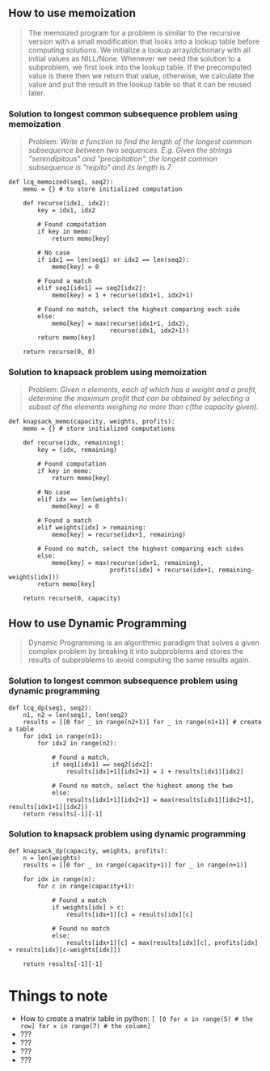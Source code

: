 ## How to use memoization
>  The memoized program for a problem is similar to the recursive version with a small modification that looks into a lookup table before computing solutions. We initialize a lookup array/dictionary with all initial values as NILL/None. Whenever we need the solution to a subproblem, we first look into the lookup table. If the precomputed value is there then we return that value, otherwise, we calculate the value and put the result in the lookup table so that it can be reused later.

### Solution to longest common subsequence problem using memoization

> Problem: *Write a function to find the length of the longest common subsequence between two sequences. E.g. Given the strings "serendipitous" and "precipitation", the longest common subsequence is "reipito" and its length is 7.*

```
def lcq_memoized(seq1, seq2):
    memo = {} # to store initialized computation
    
    def recurse(idx1, idx2):
        key = idx1, idx2
        
        # Found computation
        if key in memo:
            return memo[key]
        
        # No case
        if idx1 == len(seq1) or idx2 == len(seq2):
            memo[key] = 0
        
        # Found a match
        elif seq1[idx1] == seq2[idx2]:
            memo[key] = 1 + recurse(idx1+1, idx2+1)
            
        # Found no match, select the highest comparing each side
        else:
            memo[key] = max(recurse(idx1+1, idx2), 
                            recurse(idx1, idx2+1))
        return memo[key]
        
    return recurse(0, 0)
```

### Solution to knapsack problem using memoization
> Problem: *Given n elements, each of which has a weight and a profit, determine the maximum profit that can be obtained by selecting a subset of the elements weighing no more than c(the capacity given).*

```
def knapsack_memo(capacity, weights, profits):
    memo = {} # store initialized computations
    
    def recurse(idx, remaining):
        key = (idx, remaining)
        
        # Found computation
        if key in memo:
            return memo[key]
            
        # No case
        elif idx == len(weights):
            memo[key] = 0
        
        # Found a match
        elif weights[idx] > remaining:
            memo[key] = recurse(idx+1, remaining)
            
        # Found no match, select the highest comparing each sides
        else:
            memo[key] = max(recurse(idx+1, remaining), 
                            profits[idx] + recurse(idx+1, remaining-weights[idx]))
        return memo[key] 
        
    return recurse(0, capacity)
```

## How to use Dynamic Programming
> Dynamic Programming is an algorithmic paradigm that solves a given complex problem by breaking it into subproblems and stores the results of subproblems to avoid computing the same results again. 

### Solution to longest common subsequence problem using dynamic programming

```
def lcq_dp(seq1, seq2):
    n1, n2 = len(seq1), len(seq2)
    results = [[0 for _ in range(n2+1)] for _ in range(n1+1)] # create a table
    for idx1 in range(n1):
        for idx2 in range(n2):
        
            # Found a match, 
            if seq1[idx1] == seq2[idx2]:
                results[idx1+1][idx2+1] = 1 + results[idx1][idx2]
                
            # Found no match, select the highest among the two
            else:
                results[idx1+1][idx2+1] = max(results[idx1][idx2+1], results[idx1+1][idx2])
    return results[-1][-1]
```

### Solution to knapsack problem using dynamic programming
```
def knapsack_dp(capacity, weights, profits):
    n = len(weights)
    results = [[0 for _ in range(capacity+1)] for _ in range(n+1)]
    
    for idx in range(n):
        for c in range(capacity+1):
        
            # Found a match
            if weights[idx] > c:
                results[idx+1][c] = results[idx][c]
            
            # Found no match
            else:
                results[idx+1][c] = max(results[idx][c], profits[idx] + results[idx][c-weights[idx]])
            
    return results[-1][-1]
```


# Things to note
- How to create a matrix table in python:
`[ [0 for x in range(5) # the row] for x in range(7) # the column]`
- ???
- ???
- ???
- ???






